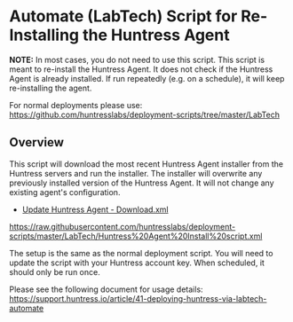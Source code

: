 # Automate (LabTech) Script for Re-Installing the Huntress Agent

**NOTE:** In most cases, you do not need to use this script. This script is meant to re-install the Huntress Agent. It does not check if the Huntress Agent is already installed. If run repeatedly (e.g. on a schedule), it will keep re-installing the agent.

For normal deployments please use:
https://github.com/huntresslabs/deployment-scripts/tree/master/LabTech

## Overview

This script will download the most recent Huntress Agent installer from the Huntress servers and run the installer. The installer will overwrite any previously installed version of the Huntress Agent. It will not change any existing agent's configuration.

- [Update Huntress Agent - Download.xml](https://raw.githubusercontent.com/huntresslabs/deployment-scripts/master/LabTech/Reinstall/Update%20Huntress%20Agent%20-%20Download.xml)

https://raw.githubusercontent.com/huntresslabs/deployment-scripts/master/LabTech/Huntress%20Agent%20Install%20script.xml

The setup is the same as the normal deployment script. You will need to update the script with your Huntress account key. When scheduled, it should only be run once.

Please see the following document for usage details:
https://support.huntress.io/article/41-deploying-huntress-via-labtech-automate
